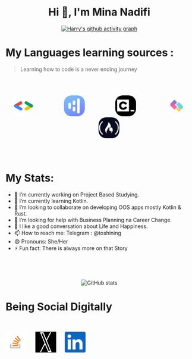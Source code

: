 <h1 align="center">Hi 👋, I'm Mina Nadifi</h1>

<div align="center">

[![Harry's github activity graph](https://github-readme-activity-graph.vercel.app/graph?username=Mina-Nadifi&theme=github)](https://github.com/ashutosh00710/github-readme-activity-graph)

</div>

# My Languages learning sources :

> Learning how to code is a never ending journey

<br /><br />

[<p align="center"><img  />][googledev]
[<kbd><img  loading="lazy" alt="Google for Developers"  style="margin-right:15px; margin-left:15px; border-radius:20px; " width="56px" src="https://raw.githubusercontent.com/Mina-Nadifi/Mina-Nadifi/main/Img/googledev.png" /></kbd>][googledev]&nbsp;&nbsp;&nbsp;&nbsp;&nbsp;&nbsp;&nbsp;&nbsp;&nbsp;&nbsp;&nbsp;&nbsp;
[<kbd><img loading="lazy" alt="Hyperskill: Study plan" style="margin-right:15px; margin-left:15px; border-radius:20px; " width="56px" src="https://raw.githubusercontent.com/Mina-Nadifi/Mina-Nadifi/main/Img/hyperskill.png" /></kbd>][hyperskill]&nbsp;&nbsp;&nbsp;&nbsp;&nbsp;&nbsp;&nbsp;&nbsp;&nbsp;&nbsp;&nbsp;&nbsp;
[<kbd><img loading="lazy" alt="codecademy"  style="margin-right:15px; margin-left:15px; border-radius:20px; " width="56px" src="https://raw.githubusercontent.com/Mina-Nadifi/Mina-Nadifi/main/Img/codecademy.png" /></kbd>][codecademy]&nbsp;&nbsp;&nbsp;&nbsp;&nbsp;&nbsp;&nbsp;&nbsp;&nbsp;&nbsp;&nbsp;&nbsp;
[<kbd><img loading="lazy" alt="SheCodes"  style="margin-right:15px; margin-left:15px; border-radius:20px; " width="56px" src="https://raw.githubusercontent.com/Mina-Nadifi/Mina-Nadifi/main/Img/shecodes.png" /></kbd>][shecodes]&nbsp;&nbsp;&nbsp;&nbsp;&nbsp;&nbsp;&nbsp;&nbsp;&nbsp;&nbsp;&nbsp;&nbsp;
[<kbd><img loading="lazy" alt="freeCodeCamp" style="margin-right:15px; margin-left:15px; border-radius:20px; " width="56px" src="https://raw.githubusercontent.com/Mina-Nadifi/Mina-Nadifi/main/Img/freecodecamp.png" /></kbd></p>][freecodecamp]<br /><br />

# My Stats:

- 🔭 I’m currently working on Project Based Studying.
- 🌱 I’m currently learning Kotlin.
- 👯 I’m looking to collaborate on developing OOS apps mostly Kotlin & Rust.
- 🤔 I’m looking for help with Business Planning na Career Change.
- 💬 I like a good conversation about Life and Happiness.
- 📫 How to reach me: Telegram : @toshining
- 😄 Pronouns: She/Her
- ⚡ Fun fact: There is always more on that Story

#

  <div align="center">
<br />

![GitHub stats](https://github-readme-stats.vercel.app/api?username=Mina-Nadifi&show_icons=true&theme=onedark)

  </div>

[freecodecamp]: https://www.freecodecamp.org/Mina-Nadifi
[shecodes]: https://www.shecodes.io/graduates/74197-mina-r-nadifi/
[hyperskill]: https://hyperskill.org/profile/521653663
[googledev]: https://g.dev/MinaRNadifi
[codecademy]: https://www.codecademy.com/profiles/Mina-Nadifi
[stackoverflow]: https://stackoverflow.com/users/22393472/mina-r-nadifi
[twitter]: https://twitter.com/Minarnacc
[linkedin]: https://www.linkedin.com/in/mina-r-nadifi-5a97ba272
[portfolio]: https://
[github]: https://github.com/Mina-Nadifi
[def]: README.md

# Being Social Digitally

<p align="center" dir="auto"><a target="_blank" rel="nofollow me" class="Link--primary" href=""><img style="max-width: 100%;"></a>

<a href="https://stackoverflow.com/users/22393472/mina-r-nadifi" rel="nofollow me" class="Link--primary"><kbd><img alt="stackoverflow" width="56px" src="https://raw.githubusercontent.com/Mina-Nadifi/Mina-Nadifi/main/Img/stackoverflow.png" style="max-width: 100%;"></kbd></a>&nbsp;&nbsp;&nbsp;&nbsp;&nbsp;
<a href="https://twitter.com/Minarnacc" rel="nofollow me" class="Link--primary"><kbd><img alt="twitter" width="56px" height="56px" src="https://raw.githubusercontent.com/Mina-Nadifi/Mina-Nadifi/main/Img/x.png" style="max-width: 100%;"></kbd></a>&nbsp;&nbsp;&nbsp;&nbsp;&nbsp;
<a href="https://www.linkedin.com/in/mina-r-nadifi-5a97ba272" rel="nofollow me" class="Link--primary"><kbd><img alt="linkedin" width="56px" src="https://raw.githubusercontent.com/Mina-Nadifi/Mina-Nadifi/main/Img/linkedin.png" style="max-width: 100%;"></kbd></a></p>
